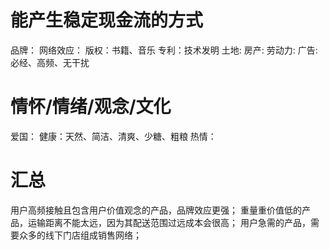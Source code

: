 # 能产生稳定现金流的方式
品牌：
网络效应：
版权：书籍、音乐
专利：技术发明
土地: 
房产:
劳动力:
广告: 必经、高频、无干扰

# 情怀/情绪/观念/文化
爱国：
健康：天然、简洁、清爽、少糖、粗粮
热情：


# 汇总
用户高频接触且包含用户价值观念的产品，品牌效应更强；
重量重价值低的产品，运输距离不能太远，因为其配送范围过远成本会很高；
用户急需的产品，需要众多的线下门店组成销售网络；
